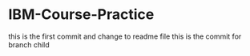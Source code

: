 # IBM-Course-Practice
this is the first commit and change to readme file
this is the commit for branch child
